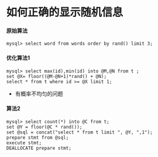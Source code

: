 # 如何正确的显示随机信息

#### 原始算法

```
mysql> select word from words order by rand() limit 3;
```

#### 优化算法1

```
mysql> select max(id),min(id) into @M,@N from t ;
set @X= floor((@M-@N+1)*rand() + @N);
select * from t where id >= @X limit 1;
```
* 有概率不均匀的问题


#### 算法2

```
mysql> select count(*) into @C from t;
set @Y = floor(@C * rand());
set @sql = concat("select * from t limit ", @Y, ",1");
prepare stmt from @sql;
execute stmt;
DEALLOCATE prepare stmt;
```
